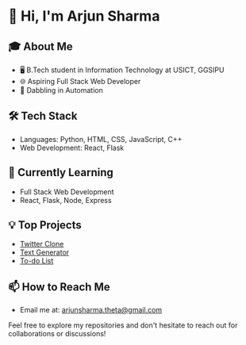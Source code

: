# 👋 Hi, I'm Arjun Sharma

## 🎓 About Me
- 🖥️ B.Tech student in Information Technology at USICT, GGSIPU
- 🌐 Aspiring Full Stack Web Developer
- 🤖 Dabbling in Automation

## 🛠️ Tech Stack
- Languages: Python, HTML, CSS, JavaScript, C++
- Web Development: React, Flask

## 🌱 Currently Learning
- Full Stack Web Development
- React, Flask, Node, Express

## 💡 Top Projects
- [Twitter Clone](https://github.com/Arjunsharmahehe/Twitter-clone-1.0)     
- [Text Generator](https://github.com/Arjunsharmahehe/Text-generation)
- [To-do List](https://github.com/Arjunsharmahehe/To-do)

## 📫 How to Reach Me
- Email me at: arjunsharma.theta@gmail.com

Feel free to explore my repositories and don't hesitate to reach out for collaborations or discussions!

